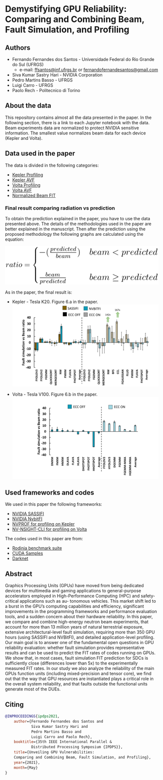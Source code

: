 # Demystifying GPU Reliability: Comparing and Combining Beam, Fault Simulation, and Profiling

## Authors

- Fernando Fernandes dos Santos - Universidade Federal do Rio Grande do Sul (UFRGS)
    - e-mail: ffsantos@inf.ufrgs.br or fernandofernandesantos@gmail.com
- Siva Kumar Sastry Hari -  NVIDIA Corporation
- Pedro Martins Basso - UFRGS
- Luigi Carro - UFRGS
- Paolo Rech - Politecnico di Torino   

## About the data
This repository contains almost all the data presented in the paper. 
In the following section, there is a link to each Jupyter
notebook with the data.
Beam experiments data are normalized to protect NVIDIA 
sensitive information. The smallest value normalizes beam
data for each device (Kepler and Volta).

## Data used in the paper

The data is divided in the following categories:

- [Kepler Profiling](profile_kepler.ipynb)
- [Kepler AVF](avf_kepler.ipynb)
- [Volta Profiling](profile_volta.ipynb)
- [Volta AVF](avf_volta.ipynb)
- [Normalized Beam FIT](normalized_fit.ipynb)

### Final result comparing radiation vs prediction

To obtain the prediction explained in the paper, you have to use the 
data presented above. The details of the methodologies used in 
the paper are better explained in the manuscript. 
Then after the prediction using the proposed
methodology the following graphs are calculated using the equation:

![](figures/ratio.svg)

As in the paper, the final result is:
- Kepler - Tesla K20. Figure 6.a in the paper.
![](figures/prediction_kepler.svg)

- Volta - Tesla V100. Figure 6.b in the paper.
![](figures/prediction_volta.svg)

## Used frameworks and codes

We used in this paper the following frameworks:

- [NVIDIA SASSIFI](https://github.com/NVlabs/sassifi)
- [NVIDIA NvbitFI](https://github.com/NVlabs/nvbitfi)
- [NVPROF for profiling on Kepler](https://docs.nvidia.com/cuda/profiler-users-guide/index.html)
- [NV-NSIGHT-CLI for profiling on Volta](https://docs.nvidia.com/nsight-compute/NsightComputeCli/index.html)

The codes used in this paper are from:

- [Rodinia benchmark suite](https://lava.cs.virginia.edu/Rodinia/download.htm)
- [CUDA Samples](https://github.com/NVIDIA/cuda-samples)
- [Darknet](https://github.com/pjreddie/darknet)

## Abstract
Graphics Processing Units (GPUs) have moved from
being dedicated devices for multimedia and gaming applications
to general-purpose accelerators employed in High-Performance
Computing (HPC) and safety-critical applications such as au-
tonomous vehicles. This market shift led to a burst in the GPU’s
computing capabilities and efficiency, significant improvements in
the programming frameworks and performance evaluation tools,
and a sudden concern about their hardware reliability.
In this paper, we compare and combine high-energy neutron
beam experiments, that account for more than 13 million years
of natural terrestrial exposure, extensive architectural-level fault
simulation, requiring more than 350 GPU hours (using SASSIFI
and NVBitFI), and detailed application-level profiling. Our main
goal is to answer one of the fundamental open questions in
GPU reliability evaluation: whether fault simulation provides
representative results and can be used to predict the FIT rates
of codes running on GPUs. We show that, in most cases,
fault simulation FIT prediction for SDCs is sufficiently close
(differences lower than 5x) to the experimentally measured FIT
rates. In our study we also analyze the reliability of the main
GPUs function units (including mixed-precision and tensor core),
we find out that the way that GPU resources are instantiated
plays a critical role in the overall system reliability, and that
faults outside the functional units generate most of the DUEs.






## Citing

```bibtex
@INPROCEEDINGS{ipdps2021,
    author={Fernando Fernandes dos Santos and 
            Siva Kumar Sastry Hari and 
            Pedro Martins Basso and
            Luigi Carro and Paolo Rech},
    booktitle={35th IEEE International Parallel & 
            Distributed Processing Symposium {IPDPS}},
    title={Unveiling GPU Vulnerabilities: 
    Comparing and Combining Beam, Fault Simulation, and Profiling},
    year={2021},
    month={May}
}
```
